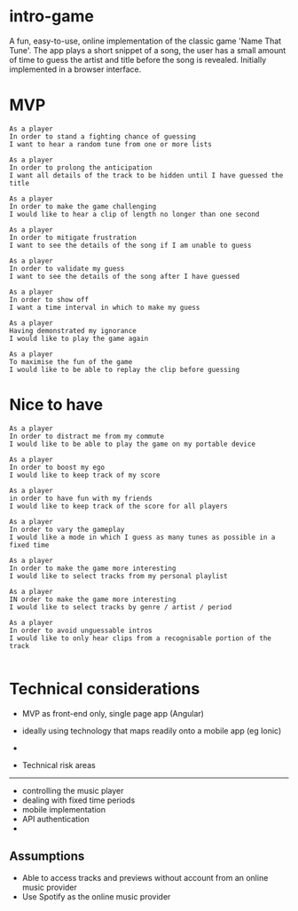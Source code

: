 # intro-game

A fun, easy-to-use, online implementation of the classic game 'Name That Tune'. 
The app plays a short snippet of a song, the user has a small amount of time to guess the artist and title before the song is revealed.
Initially implemented in a browser interface.


MVP
===

```
As a player
In order to stand a fighting chance of guessing
I want to hear a random tune from one or more lists

As a player
In order to prolong the anticipation
I want all details of the track to be hidden until I have guessed the title

As a player
In order to make the game challenging
I would like to hear a clip of length no longer than one second

As a player
In order to mitigate frustration
I want to see the details of the song if I am unable to guess

As a player 
In order to validate my guess
I want to see the details of the song after I have guessed

As a player
In order to show off 
I want a time interval in which to make my guess

As a player
Having demonstrated my ignorance
I would like to play the game again

As a player
To maximise the fun of the game
I would like to be able to replay the clip before guessing

```

Nice to have
============
```
As a player
In order to distract me from my commute
I would like to be able to play the game on my portable device

As a player
In order to boost my ego
I would like to keep track of my score

As a player
in order to have fun with my friends
I would like to keep track of the score for all players

As a player
In order to vary the gameplay
I would like a mode in which I guess as many tunes as possible in a fixed time

As a player
In order to make the game more interesting
I would like to select tracks from my personal playlist

As a player 
IN order to make the game more interesting
I would like to select tracks by genre / artist / period

As a player
In order to avoid unguessable intros
I would like to only hear clips from a recognisable portion of the track


```

Technical considerations
========================
- MVP as front-end only, single page app (Angular)
- ideally using technology that maps readily onto a mobile app (eg Ionic)
-

- Technical risk areas
- --------------------
-   controlling the music player
-   dealing with fixed time periods
-   mobile implementation
-   API authentication
-   

Assumptions
-----------
- Able to access tracks and previews without account from an online music provider
- Use Spotify as the online music provider
